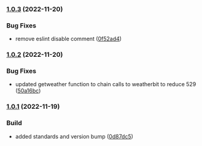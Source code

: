 ### [1.0.3](https://github.com/michaelbarone/homeDashboard2/compare/v1.0.2...v1.0.3) (2022-11-20)


### Bug Fixes

* remove eslint disable comment ([0f52ad4](https://github.com/michaelbarone/homeDashboard2/commit/0f52ad460dc91d2211252a254ffa7e52d54ab7cf))

### [1.0.2](https://github.com/michaelbarone/homeDashboard2/compare/v1.0.1...v1.0.2) (2022-11-20)


### Bug Fixes

* updated getweather function to chain calls to weatherbit to reduce 529 ([50a16bc](https://github.com/michaelbarone/homeDashboard2/commit/50a16bcedffe0cf05fe3cd3eda527a22ff0ca69e))

### [1.0.1](https://github.com/michaelbarone/homeDashboard2/compare/0d87dc590f4e1c125089e1587347ca130290fff9...v1.0.1) (2022-11-19)


### Build

* added standards and version bump ([0d87dc5](https://github.com/michaelbarone/homeDashboard2/commit/0d87dc590f4e1c125089e1587347ca130290fff9))

